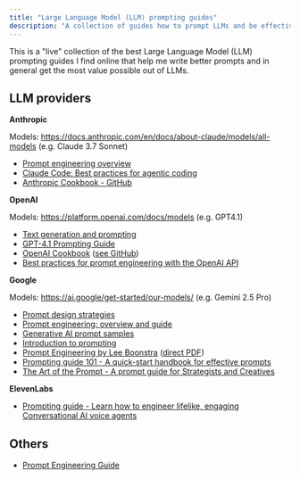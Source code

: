 ```yaml
---
title: "Large Language Model (LLM) prompting guides"
description: "A collection of guides how to prompt LLMs and be effective."
---
```


This is a "live" collection of the best Large Language Model (LLM) prompting guides I find online that help me write better prompts and in general get the most value possible out of LLMs.

## LLM providers

**Anthropic**

Models: https://docs.anthropic.com/en/docs/about-claude/models/all-models (e.g. Claude 3.7 Sonnet)

- [Prompt engineering overview](https://docs.anthropic.com/en/docs/build-with-claude/prompt-engineering/overview)
- [Claude Code: Best practices for agentic coding](https://www.anthropic.com/engineering/claude-code-best-practices)
- [Anthropic Cookbook - GitHub](https://github.com/anthropics/anthropic-cookbook)

**OpenAI**

Models: https://platform.openai.com/docs/models (e.g. GPT4.1)

- [Text generation and prompting](https://platform.openai.com/docs/guides/text)
- [GPT-4.1 Prompting Guide](https://cookbook.openai.com/examples/gpt4-1_prompting_guide)
- [OpenAI Cookbook](https://cookbook.openai.com/) ([see GitHub](https://github.com/openai/openai-cookbook))
- [Best practices for prompt engineering with the OpenAI API](https://help.openai.com/en/articles/6654000-best-practices-for-prompt-engineering-with-the-openai-api)

**Google**

Models: https://ai.google/get-started/our-models/ (e.g. Gemini 2.5 Pro)

- [Prompt design strategies](http://ai.google.dev/gemini-api/docs/prompting-strategies)
- [Prompt engineering: overview and guide](https://cloud.google.com/discover/what-is-prompt-engineering)
- [Generative AI prompt samples](https://cloud.google.com/vertex-ai/generative-ai/docs/prompt-gallery)
- [Introduction to prompting](https://cloud.google.com/vertex-ai/generative-ai/docs/learn/prompts/introduction-prompt-design)
- [Prompt Engineering by Lee Boonstra](https://www.kaggle.com/whitepaper-prompt-engineering) ([direct PDF](https://drive.google.com/file/d/1AbaBYbEa_EbPelsT40-vj64L-2IwUJHy/view))
- [Prompting guide 101 - A quick-start handbook for effective prompts](https://services.google.com/fh/files/misc/gemini-for-google-workspace-prompting-guide-101.pdf)
- [The Art of the Prompt - A prompt guide for Strategists and Creatives](https://www.thinkwithgoogle.com/documents/18466/Gemini_Prompt_Guide_for_Creatives_and_Strategists.pdf)

**ElevenLabs**

- [Prompting guide - Learn how to engineer lifelike, engaging Conversational AI voice agents](https://elevenlabs.io/docs/conversational-ai/best-practices/prompting-guide)

## Others

- [Prompt Engineering Guide](https://www.promptingguide.ai/)
